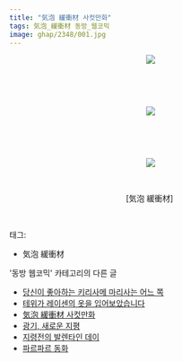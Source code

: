 ```yaml
---
title: "気泡 緩衝材 사컷만화"
tags: 気泡_緩衝材 동방_웹코믹
image: ghap/2348/001.jpg
---
```

<div class="article">
<p style="text-align: center; clear: none; float: none;"><img src="{{ site.nasurl }}/ghap/2348/001.jpg"/></p>
<p style="text-align: center; clear: none; float: none;"><br/></p>
<p style="text-align: center; clear: none; float: none;"><br/></p>
<p style="text-align: center; clear: none; float: none;"><img src="{{ site.nasurl }}/ghap/2348/002.jpg"/></p>
<p style="text-align: center; clear: none; float: none;"><br/></p>
<p style="text-align: center; clear: none; float: none;"><br/></p>
<p style="text-align: center; clear: none; float: none;"><img src="{{ site.nasurl }}/ghap/2348/003.jpg"/></p>
<p style="text-align: center; clear: none; float: none;"><br/></p>
<p style="text-align: center; clear: none; float: none;">[気泡 緩衝材] </p>
<p><br/></p>
</div><div class="tagTrail">
<p>태그: </p>
<ul>
<li>気泡 緩衝材</li>
</ul>
</div><div class="another">
<p>'동방 웹코믹' 카테고리의 다른 글</p>
<ul>
<li><a href="/2016-09-29-ghap_2387">당신이 좋아하는 키리사메 마리사는 어느 쪽</a></li>
<li><a href="/2016-09-27-ghap_2362">테위가 레이센의 옷을 입어보았습니다</a></li>
<li><a href="/2016-09-26-ghap_2348">気泡 緩衝材 사컷만화</a></li>
<li><a href="/2016-09-24-ghap_2318">광기, 새로운 지평</a></li>
<li><a href="/2016-09-23-ghap_2316">지령전의 발렌타인 데이</a></li>
<li><a href="/2016-09-22-ghap_2280">파르파르 동화</a></li>
</ul>
</div><div class="cb_module cb_fluid">
<div class="cb_wrt cb_profile">
</div><!-- commentList close -->
</div>